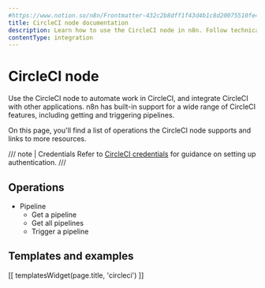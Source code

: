 ```yaml
---
#https://www.notion.so/n8n/Frontmatter-432c2b8dff1f43d4b1c8d20075510fe4
title: CircleCI node documentation
description: Learn how to use the CircleCI node in n8n. Follow technical documentation to integrate CircleCI node into your workflows.
contentType: integration
---
```


# CircleCI node

Use the CircleCI node to automate work in CircleCI, and integrate CircleCI with other applications. n8n has built-in support for a wide range of CircleCI features, including getting and triggering pipelines.

On this page, you'll find a list of operations the CircleCI node supports and links to more resources.

/// note | Credentials
Refer to [CircleCI credentials](/integrations/builtin/credentials/circleci/) for guidance on setting up authentication. 
///

## Operations

* Pipeline
    * Get a pipeline
    * Get all pipelines
    * Trigger a pipeline

## Templates and examples

<!-- see https://www.notion.so/n8n/Pull-in-templates-for-the-integrations-pages-37c716837b804d30a33b47475f6e3780 -->
[[ templatesWidget(page.title, 'circleci') ]]
